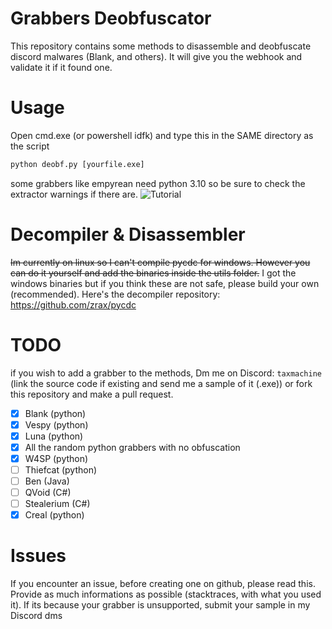 # Grabbers Deobfuscator
This repository contains some methods to disassemble and deobfuscate discord malwares (Blank, and others). It will give you the webhook and validate it if it found one.

# Usage
Open cmd.exe (or powershell idfk) and type this in the SAME directory as the script
```cmd
python deobf.py [yourfile.exe]
```
some grabbers like empyrean need python 3.10 so be sure to check the extractor warnings if there are.
![Tutorial](tutorial.gif)

# Decompiler & Disassembler
~~Im currently on linux so I can't compile pycdc for windows. However you can do it yourself and add the binaries inside the utils folder.~~ I got the windows binaries but if you think these are not safe, please build your own (recommended). Here's the decompiler repository: https://github.com/zrax/pycdc

# TODO
if you wish to add a grabber to the methods, Dm me on Discord: `taxmachine` (link the source code if existing and send me a sample of it (.exe)) or fork this repository and make a pull request.

- [x] Blank (python)
- [x] Vespy (python)
- [x] Luna (python)
- [x] All the random python grabbers with no obfuscation
- [x] W4SP (python)
- [ ] Thiefcat (python)
- [ ] Ben (Java)
- [ ] QVoid (C#)
- [ ] Stealerium (C#)
- [x] Creal (python)

# Issues
If you encounter an issue, before creating one on github, please read this. Provide as much informations as possible (stacktraces, with what you used it). If its because your grabber is unsupported, submit your sample in my Discord dms
